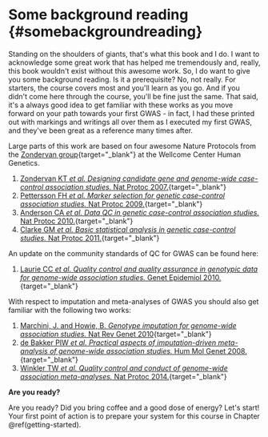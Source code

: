# Some background reading  {#somebackgroundreading}
<!-- ![](./img/_headers/papers_on_wall.png){width=100%} -->





Standing on the shoulders of giants, that's what this book and I do. I want to acknowledge some great work that has helped me tremendously and, really, this book wouldn't exist without this awesome work. So, I do want to give you some background reading. Is it a prerequisite? No, not really. For starters, the course covers most and you'll learn as you go. And if you didn't come here through the course, you'll be fine just the same. That said, it's a always good idea to get familiar with these works as you move forward on your path towards your first GWAS - in fact, I had these printed out with markings and writings all over them as I executed my first GWAS, and they've been great as a reference many times after. 

Large parts of this work are based on four awesome Nature Protocols from the [Zondervan group](https://www.well.ox.ac.uk/research/research-groups/zondervan-group){target="_blank"} at the Wellcome Center Human Genetics.

1. [Zondervan KT _et al._ *Designing candidate gene and genome-wide case-control association studies.* Nat Protoc 2007.](https://www.ncbi.nlm.nih.gov/pubmed/17947991){target="_blank"}
2. [Pettersson FH _et al._ *Marker selection for genetic case-control association studies.* Nat Protoc 2009.](https://www.ncbi.nlm.nih.gov/pubmed/19390530){target="_blank"}
3. [Anderson CA _et al._ *Data QC in genetic case-control association studies.* Nat Protoc 2010.](https://www.ncbi.nlm.nih.gov/pubmed/21085122){target="_blank"}
4. [Clarke GM _et al._ *Basic statistical analysis in genetic case-control studies.* Nat Protoc 2011.](https://www.ncbi.nlm.nih.gov/pubmed/21293453){target="_blank"}

An update on the community standards of QC for GWAS can be found here:

1. [Laurie CC _et al._ *Quality control and quality assurance in genotypic data for genome-wide association studies.* Genet Epidemiol 2010.](https://www.ncbi.nlm.nih.gov/pubmed/20718045){target="_blank"}

With respect to imputation and meta-analyses of GWAS you should also get familiar with the following two works:

1. [Marchini, J. and Howie, B. *Genotype imputation for genome-wide association studies.* Nat Rev Genet 2010](https://doi.org/10.1038/nrg2796){target="_blank"}
2. [de Bakker PIW _et al._ *Practical aspects of imputation-driven meta-analysis of genome-wide association studies.* Hum Mol Genet 2008.](https://www.ncbi.nlm.nih.gov/pubmed/18852200){target="_blank"}
3. [Winkler TW _et al._ *Quality control and conduct of genome-wide association meta-analyses.* Nat Protoc 2014.](https://www.ncbi.nlm.nih.gov/pubmed/24762786){target="_blank"}


**Are you ready?**

Are you ready? Did you bring coffee and a good dose of energy? Let's start! Your first point of action is to prepare your system for this course in Chapter \@ref(getting-started).

<!-- ```{js, echo = FALSE} -->
<!-- title=document.getElementById('header'); -->
<!-- title.innerHTML = '<img src="img/_headers/papers_on_wall.png" alt="Some background reading">' + title.innerHTML -->
<!-- ``` -->
